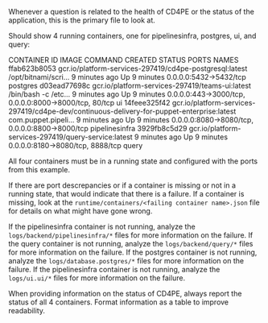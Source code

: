 Whenever a question is related to the health of CD4PE or the status of the application, this is the primary file to
look at.

Should show 4 running containers, one for pipelinesinfra, postgres, ui, and query:

CONTAINER ID  IMAGE                                                                                       COMMAND               CREATED        STATUS        PORTS                                                  NAMES
ffab623b8053  gcr.io/platform-services-297419/cd4pe-postgresql:latest                                     /opt/bitnami/scri...  9 minutes ago  Up 9 minutes  0.0.0.0:5432->5432/tcp                                 postgres
d03ead77698c  gcr.io/platform-services-297419/teams-ui:latest                                             /bin/bash -c /etc...  9 minutes ago  Up 9 minutes  0.0.0.0:443->3000/tcp, 0.0.0.0:8000->8000/tcp, 80/tcp  ui
14feee325f42  gcr.io/platform-services-297419/cd4pe-dev/continuous-delivery-for-puppet-enterprise:latest  com.puppet.pipeli...  9 minutes ago  Up 9 minutes  0.0.0.0:8080->8080/tcp, 0.0.0.0:8800->8000/tcp         pipelinesinfra
3929fb8c5d29  gcr.io/platform-services-297419/query-service:latest                                                              9 minutes ago  Up 9 minutes  0.0.0.0:8180->8080/tcp, 8888/tcp                       query

All four containers must be in a running state and configured with the ports from this example.

If there are port descrepancies or if a container is missing or not in a running state, that would indicate that there
is a failure.  If a container is missing, look at the `runtime/containers/<failing container name>.json` file for
details on what might have gone wrong.

If the pipelinesinfra container is not running, analyze the `logs/backend/pipelinesinfra/*` files for more information
on the failure.
If the query container is not running, analyze the `logs/backend/query/*` files for more information
on the failure.
If the postgres container is not running, analyze the `logs/database.postgres/*` files for more information
on the failure.
If the pipelinesinfra container is not running, analyze the `logs/ui.ui/*` files for more information
on the failure.

When providing information on the status of CD4PE, always report the status of all 4 containers. Format information
as a table to improve readability.